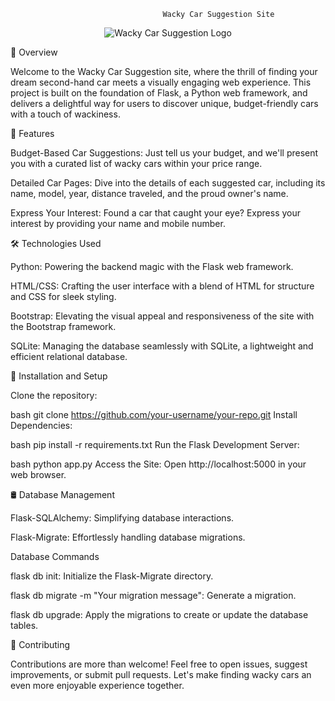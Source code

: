                                       Wacky Car Suggestion Site

<p align="center">
  <img src="https://example.com/your-logo.png" alt="Wacky Car Suggestion Logo">
</p>

🚗 Overview

Welcome to the Wacky Car Suggestion site, where the thrill of finding your dream second-hand car meets a visually engaging web experience. This project is built on the foundation of Flask, a Python web framework, and delivers a delightful way for users to discover unique, budget-friendly cars with a touch of wackiness.

🌟 Features

Budget-Based Car Suggestions: Just tell us your budget, and we'll present you with a curated list of wacky cars within your price range.

Detailed Car Pages: Dive into the details of each suggested car, including its name, model, year, distance traveled, and the proud owner's name.

Express Your Interest: Found a car that caught your eye? Express your interest by providing your name and mobile number.

🛠️ Technologies Used

Python: Powering the backend magic with the Flask web framework.

HTML/CSS: Crafting the user interface with a blend of HTML for structure and CSS for sleek styling.

Bootstrap: Elevating the visual appeal and responsiveness of the site with the Bootstrap framework.

SQLite: Managing the database seamlessly with SQLite, a lightweight and efficient relational database.

🚀 Installation and Setup

Clone the repository:

bash
git clone https://github.com/your-username/your-repo.git
Install Dependencies:

bash
pip install -r requirements.txt
Run the Flask Development Server:

bash
python app.py
Access the Site:
Open http://localhost:5000 in your web browser.

🛢️ Database Management

Flask-SQLAlchemy: Simplifying database interactions.

Flask-Migrate: Effortlessly handling database migrations.

Database Commands

flask db init: Initialize the Flask-Migrate directory.

flask db migrate -m "Your migration message": Generate a migration.

flask db upgrade: Apply the migrations to create or update the database tables.

🤝 Contributing

Contributions are more than welcome! Feel free to open issues, suggest improvements, or submit pull requests. Let's make finding wacky cars an even more enjoyable experience together.
